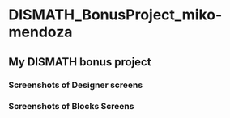 # DISMATH_BonusProject_miko-mendoza

## My DISMATH bonus project

### Screenshots of Designer screens



### Screenshots of Blocks Screens
